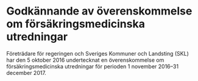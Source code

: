 # Godkännande av överenskommelse om försäkringsmedicinska utredningar

Företrädare för regeringen och Sveriges Kommuner och Landsting (SKL) har den 5 oktober 2016 undertecknat en överenskommelse om försäkringsmedicinska utredningar för perioden 1 november 2016–31 december 2017\.
